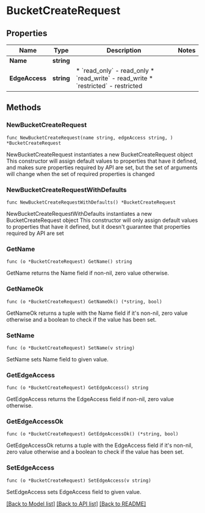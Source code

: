 # BucketCreateRequest

## Properties

Name | Type | Description | Notes
------------ | ------------- | ------------- | -------------
**Name** | **string** |  | 
**EdgeAccess** | **string** | * &#x60;read_only&#x60; - read_only * &#x60;read_write&#x60; - read_write * &#x60;restricted&#x60; - restricted | 

## Methods

### NewBucketCreateRequest

`func NewBucketCreateRequest(name string, edgeAccess string, ) *BucketCreateRequest`

NewBucketCreateRequest instantiates a new BucketCreateRequest object
This constructor will assign default values to properties that have it defined,
and makes sure properties required by API are set, but the set of arguments
will change when the set of required properties is changed

### NewBucketCreateRequestWithDefaults

`func NewBucketCreateRequestWithDefaults() *BucketCreateRequest`

NewBucketCreateRequestWithDefaults instantiates a new BucketCreateRequest object
This constructor will only assign default values to properties that have it defined,
but it doesn't guarantee that properties required by API are set

### GetName

`func (o *BucketCreateRequest) GetName() string`

GetName returns the Name field if non-nil, zero value otherwise.

### GetNameOk

`func (o *BucketCreateRequest) GetNameOk() (*string, bool)`

GetNameOk returns a tuple with the Name field if it's non-nil, zero value otherwise
and a boolean to check if the value has been set.

### SetName

`func (o *BucketCreateRequest) SetName(v string)`

SetName sets Name field to given value.


### GetEdgeAccess

`func (o *BucketCreateRequest) GetEdgeAccess() string`

GetEdgeAccess returns the EdgeAccess field if non-nil, zero value otherwise.

### GetEdgeAccessOk

`func (o *BucketCreateRequest) GetEdgeAccessOk() (*string, bool)`

GetEdgeAccessOk returns a tuple with the EdgeAccess field if it's non-nil, zero value otherwise
and a boolean to check if the value has been set.

### SetEdgeAccess

`func (o *BucketCreateRequest) SetEdgeAccess(v string)`

SetEdgeAccess sets EdgeAccess field to given value.



[[Back to Model list]](../README.md#documentation-for-models) [[Back to API list]](../README.md#documentation-for-api-endpoints) [[Back to README]](../README.md)


